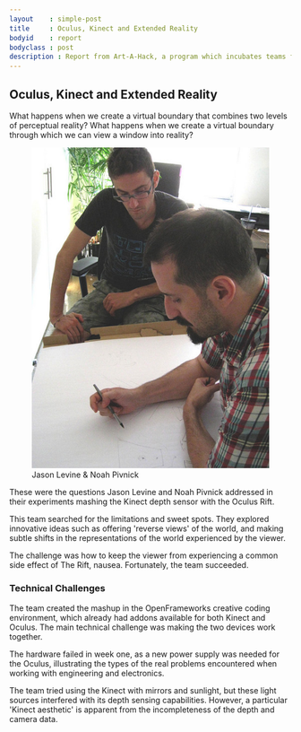 ```yaml
---
layout    : simple-post
title     : Oculus, Kinect and Extended Reality
bodyid    : report
bodyclass : post
description : Report from Art-A-Hack, a program which incubates teams from a variety of disciplines including art, technology, hardware and software development, design, immersive environments, music, theater, animation, social justice and interactivity, to collaboratively create something new.
---
```


<h2>Oculus, Kinect and Extended Reality</h2>

What happens when we create a virtual boundary that combines two levels of perceptual reality? What happens when we create a virtual boundary through which we can view a window into reality?

<figure>
	<img src="/images/reports/summer-2014/2.jpg" alt="Mark Bolotin, Billy Keefe, Chantel" />
	<figcaption>
		Jason Levine &amp; Noah Pivnick
	</figcaption>
</figure>

These were the questions Jason Levine and Noah Pivnick addressed in their experiments mashing the Kinect depth sensor with the Oculus Rift.

This team searched for the limitations and sweet spots. They explored innovative ideas such as offering 'reverse views' of the world, and making subtle shifts in the representations of the world experienced by the viewer.

The challenge was how to keep the viewer from experiencing a common side effect of The Rift, nausea. Fortunately, the team succeeded.

<h3>Technical Challenges</h3>

The team created the mashup in the OpenFrameworks creative coding environment, which already had addons available for both Kinect and Oculus. The main technical challenge was making the two devices work together.

The hardware failed in week one, as a new power supply was needed for the Oculus, illustrating the types of the real problems encountered when working with engineering and electronics.

The team tried using the Kinect with mirrors and sunlight, but these light sources interfered with its depth sensing capabilities. However, a particular 'Kinect aesthetic' is apparent from the incompleteness of the depth and camera data. 
